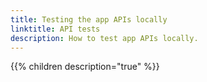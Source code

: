 ```yaml
---
title: Testing the app APIs locally
linktitle: API tests
description: How to test app APIs locally.
---
```


{{% children description="true" %}}